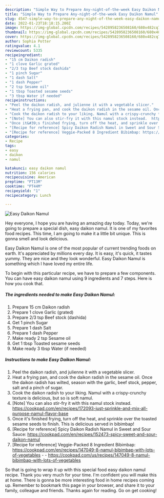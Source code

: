 ```yaml
---
description: "Simple Way to Prepare Any-night-of-the-week Easy Daikon Namul"
title: "Simple Way to Prepare Any-night-of-the-week Easy Daikon Namul"
slug: 4547-simple-way-to-prepare-any-night-of-the-week-easy-daikon-namul
date: 2022-01-23T18:18:15.200Z
image: https://img-global.cpcdn.com/recipes/5428958236508160/680x482cq70/easy-daikon-namul-recipe-main-photo.jpg
thumbnail: https://img-global.cpcdn.com/recipes/5428958236508160/680x482cq70/easy-daikon-namul-recipe-main-photo.jpg
cover: https://img-global.cpcdn.com/recipes/5428958236508160/680x482cq70/easy-daikon-namul-recipe-main-photo.jpg
author: Sophia Potter
ratingvalue: 4.1
reviewcount: 5335
recipeingredient:
- "15 cm Daikon radish"
- "1 clove Garlic grated"
- "2/3 tsp Beef stock dashida"
- "1 pinch Sugar"
- "1 dash Salt"
- "1 dash Pepper"
- "2 tsp Sesame oil"
- "1 tbsp Toasted sesame seeds"
- "3 tbsp Water if needed"
recipeinstructions:
- "Peel the daikon radish, and julienne it with a vegetable slicer."
- "Heat a frying pan, and cook the daikon radish in the sesame oil. Once the daikon radish has wilted, season with the garlic, beef stock, pepper, salt and a pinch of sugar."
- "Cook the daikon radish to your liking. Namul with a crispy-crunchy texture is delicious, but so is soft namul."
- "[Note] You can also stir-fry it with this namul stock instead.  https://cookpad.com/en/recipes/172093-just-sprinkle-and-mix-all-purpose-namul-flavor-base"
- "Once it&#39;s finished frying, turn off the heat, and sprinkle over the toasted sesame seeds to finish. This is delicious served in bibimbap!"
- "[Recipe for reference] Spicy Daikon Radish Namul in Sweet and Sour Sauce:  https://cookpad.com/en/recipes/152473-spicy-sweet-and-sour-daikon-namul"
- "[Recipe for reference] Veggie-Packed 8 Ingredient Bibimbap: https://cookpad.com/en/recipes/147049-8-namul-bibimbap-with-lots-of-vegetables  https://cookpad.com/us/recipes/147049-8-namul-bibimbap-with-lots-of-vegetables"
categories:
- Recipe
tags:
- easy
- daikon
- namul

katakunci: easy daikon namul 
nutrition: 156 calories
recipecuisine: American
preptime: "PT13M"
cooktime: "PT44M"
recipeyield: "1"
recipecategory: Lunch

---
```



![Easy Daikon Namul](https://img-global.cpcdn.com/recipes/5428958236508160/680x482cq70/easy-daikon-namul-recipe-main-photo.jpg)

Hey everyone, I hope you are having an amazing day today. Today, we're going to prepare a special dish, easy daikon namul. It is one of my favorites food recipes. This time, I am going to make it a little bit unique. This is gonna smell and look delicious.



Easy Daikon Namul is one of the most popular of current trending foods on earth. It's appreciated by millions every day. It is easy, it's quick, it tastes yummy. They are nice and they look wonderful. Easy Daikon Namul is something which I have loved my entire life.


To begin with this particular recipe, we have to prepare a few components. You can have easy daikon namul using 9 ingredients and 7 steps. Here is how you cook that.

<!--inarticleads1-->

##### The ingredients needed to make Easy Daikon Namul:

1. Prepare 15 cm Daikon radish
1. Prepare 1 clove Garlic (grated)
1. Prepare 2/3 tsp Beef stock (dashida)
1. Get 1 pinch Sugar
1. Prepare 1 dash Salt
1. Prepare 1 dash Pepper
1. Make ready 2 tsp Sesame oil
1. Get 1 tbsp Toasted sesame seeds
1. Make ready 3 tbsp Water (if needed)




<!--inarticleads2-->

##### Instructions to make Easy Daikon Namul:

1. Peel the daikon radish, and julienne it with a vegetable slicer.
1. Heat a frying pan, and cook the daikon radish in the sesame oil. Once the daikon radish has wilted, season with the garlic, beef stock, pepper, salt and a pinch of sugar.
1. Cook the daikon radish to your liking. Namul with a crispy-crunchy texture is delicious, but so is soft namul.
1. [Note] You can also stir-fry it with this namul stock instead.  https://cookpad.com/en/recipes/172093-just-sprinkle-and-mix-all-purpose-namul-flavor-base
1. Once it&#39;s finished frying, turn off the heat, and sprinkle over the toasted sesame seeds to finish. This is delicious served in bibimbap!
1. [Recipe for reference] Spicy Daikon Radish Namul in Sweet and Sour Sauce:  https://cookpad.com/en/recipes/152473-spicy-sweet-and-sour-daikon-namul
1. [Recipe for reference] Veggie-Packed 8 Ingredient Bibimbap: https://cookpad.com/en/recipes/147049-8-namul-bibimbap-with-lots-of-vegetables -  - https://cookpad.com/us/recipes/147049-8-namul-bibimbap-with-lots-of-vegetables




So that is going to wrap it up with this special food easy daikon namul recipe. Thank you very much for your time. I'm confident you will make this at home. There is gonna be more interesting food in home recipes coming up. Remember to bookmark this page in your browser, and share it to your family, colleague and friends. Thanks again for reading. Go on get cooking!
